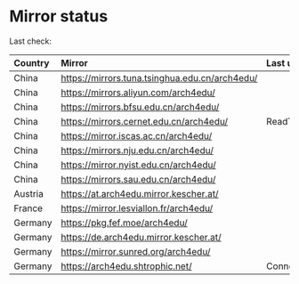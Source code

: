 <script src="./time.js"></script>
# Mirror status
Last check: <script type="text/javascript">localize(1759456151.7840788);</script>

|Country|Mirror|Last update|
|:------|:-----|:----------|
|China|https://mirrors.tuna.tsinghua.edu.cn/arch4edu/|<script type="text/javascript">localize(1759430642);</script>|
|China|https://mirrors.aliyun.com/arch4edu/|<script type="text/javascript">localize(1759430642);</script>|
|China|https://mirrors.bfsu.edu.cn/arch4edu/|<script type="text/javascript">localize(1759430642);</script>|
|China|https://mirrors.cernet.edu.cn/arch4edu/|ReadTimeout|
|China|https://mirror.iscas.ac.cn/arch4edu/|<script type="text/javascript">localize(1759430642);</script>|
|China|https://mirrors.nju.edu.cn/arch4edu/|<script type="text/javascript">localize(1759344303);</script>|
|China|https://mirror.nyist.edu.cn/arch4edu/|<script type="text/javascript">localize(1759387405);</script>|
|China|https://mirrors.sau.edu.cn/arch4edu/|<script type="text/javascript">localize(1756795646);</script>|
|Austria|https://at.arch4edu.mirror.kescher.at/|<script type="text/javascript">localize(1759430642);</script>|
|France|https://mirror.lesviallon.fr/arch4edu/|<script type="text/javascript">localize(1756709288);</script>|
|Germany|https://pkg.fef.moe/arch4edu/|<script type="text/javascript">localize(1759430642);</script>|
|Germany|https://de.arch4edu.mirror.kescher.at/|<script type="text/javascript">localize(1759430642);</script>|
|Germany|https://mirror.sunred.org/arch4edu/|<script type="text/javascript">localize(1759430642);</script>|
|Germany|https://arch4edu.shtrophic.net/|ConnectionError|

<script src="./tablefilter/tablefilter.js"></script>
<script src="./table.js"></script>